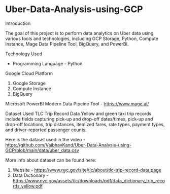 # Uber-Data-Analysis-using-GCP

Introduction

The goal of this project is to perform data analytics on Uber data using various tools and technologies, including GCP Storage, Python, Compute Instance, Mage Data Pipeline Tool, BigQuery, and PowerBI.

Technology Used
- Programming Language - Python

Google Cloud Platform
1. Google Storage
2. Compute Instance 
3. BigQuery

Microsoft PowerBI
Modern Data Pipeine Tool - https://www.mage.ai/

Dataset Used
TLC Trip Record Data
Yellow and green taxi trip records include fields capturing pick-up and drop-off dates/times, pick-up and drop-off locations, trip distances, itemized fares, rate types, payment types, and driver-reported passenger counts. 

Here is the dataset used in the video - https://github.com/VaibhavKand/Uber-Data-Analysis-using-GCP/blob/main/data/uber_data.csv

More info about dataset can be found here:
1. Website - https://www.nyc.gov/site/tlc/about/tlc-trip-record-data.page
2. Data Dictionary - https://www.nyc.gov/assets/tlc/downloads/pdf/data_dictionary_trip_records_yellow.pdf
